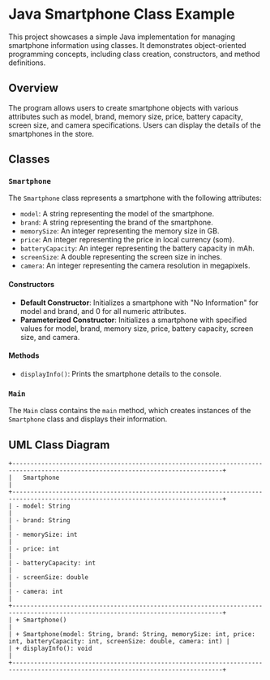 # Java Smartphone Class Example

This project showcases a simple Java implementation for managing smartphone information using classes. It demonstrates object-oriented programming concepts, including class creation, constructors, and method definitions.

## Overview

The program allows users to create smartphone objects with various attributes such as model, brand, memory size, price, battery capacity, screen size, and camera specifications. Users can display the details of the smartphones in the store.

## Classes

### `Smartphone`

The `Smartphone` class represents a smartphone with the following attributes:

- `model`: A string representing the model of the smartphone.
- `brand`: A string representing the brand of the smartphone.
- `memorySize`: An integer representing the memory size in GB.
- `price`: An integer representing the price in local currency (som).
- `batteryCapacity`: An integer representing the battery capacity in mAh.
- `screenSize`: A double representing the screen size in inches.
- `camera`: An integer representing the camera resolution in megapixels.

#### Constructors

- **Default Constructor**: Initializes a smartphone with "No Information" for model and brand, and 0 for all numeric attributes.
- **Parameterized Constructor**: Initializes a smartphone with specified values for model, brand, memory size, price, battery capacity, screen size, and camera.

#### Methods

- `displayInfo()`: Prints the smartphone details to the console.

### `Main`

The `Main` class contains the `main` method, which creates instances of the `Smartphone` class and displays their information.

## UML Class Diagram

```plaintext
+--------------------------------------------------------------------------------------------------------------------------------+
|   Smartphone                                                                                                                   |
+--------------------------------------------------------------------------------------------------------------------------------+
| - model: String                                                                                                                |
| - brand: String                                                                                                                |
| - memorySize: int                                                                                                              |
| - price: int                                                                                                                   |
| - batteryCapacity: int                                                                                                         |
| - screenSize: double                                                                                                           |
| - camera: int                                                                                                                  |
+--------------------------------------------------------------------------------------------------------------------------------+
| + Smartphone()                                                                                                                 |
| + Smartphone(model: String, brand: String, memorySize: int, price: int, batteryCapacity: int, screenSize: double, camera: int) |
| + displayInfo(): void                                                                                                          |
+--------------------------------------------------------------------------------------------------------------------------------+
